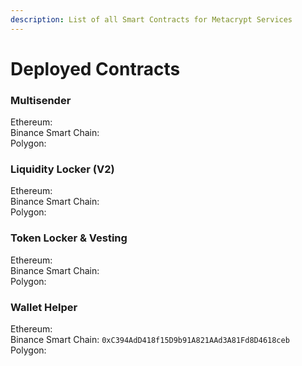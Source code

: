 ```yaml
---
description: List of all Smart Contracts for Metacrypt Services
---
```


# Deployed Contracts

### Multisender

Ethereum:   
Binance Smart Chain:   
Polygon: 

### Liquidity Locker \(V2\)

Ethereum:  
Binance Smart Chain:  
Polygon:

### Token Locker & Vesting

Ethereum:  
Binance Smart Chain:  
Polygon:

### Wallet Helper

Ethereum:  
Binance Smart Chain: `0xC394AdD418f15D9b91A821AAd3A81Fd8D4618ceb`  
Polygon:



